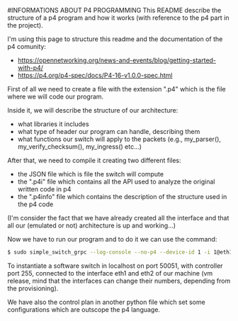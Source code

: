 #INFORMATIONS ABOUT P4 PROGRAMMING
This README describe the structure of a p4 program and how it works (with reference to the p4 part in the project).

I'm using this page to structure this readme and the documentation of the p4 comunity:
+ https://opennetworking.org/news-and-events/blog/getting-started-with-p4/
+ https://p4.org/p4-spec/docs/P4-16-v1.0.0-spec.html

First of all we need to create a file with the extension ".p4" which is the file where we will code our program.

Inside it, we will describe the structure of our architecture:

+ what libraries it includes
+ what type of header our program can handle, describing them
+ what functions our switch will apply to the packets (e.g., my_parser(), my_verify_checksum(), my_ingress() etc...)

After that, we need to compile it creating two different files:

+ the JSON file which is file the switch will compute
+ the ".p4i" file which contains all the API used to analyze the original written code in p4
+ the ".p4info" file which contains the description of the structure used in the p4 code

(I'm consider the fact that we have already created all the interface and that all our (emulated or not) architecture is up and working...)

Now we have to run our program and to do it we can use the command:
```bash
$ sudo simple_switch_grpc --log-console --no-p4 --device-id 1 -i 1@eth1 -i 2@eth2 --thrift-port 9090 -- --grpc-server-addr localhost:50051 --cpu-port 255
```

To instantiate a software switch in localhost on port 50051, with controller port 255, connected to the interface eth1 and eth2 of our machine (vm release, mind that the interfaces can change their numbers, depending from the provisioning).

We have also the control plan in another python file which set some configurations which are outscope the p4 language.
